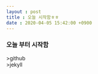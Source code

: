 ```yaml
---
layout : post
title : 오늘 시작함ㅎㅎ
date : 2020-04-05 15:42:00 +0900
---
```

<H3>오늘 부터 시작함<br></H3>
>github<br>
>jekyll
